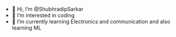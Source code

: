 - 👋 Hi, I’m @ShubhradipSarkar
- 👀 I’m interested in coding
- 🌱 I’m currently learning Electronics and communication and also learning ML



<!---
ShubhradipSarkar/ShubhradipSarkar is a ✨ special ✨ repository because its `README.md` (this file) appears on your GitHub profile.
You can click the Preview link to take a look at your changes.
--->
